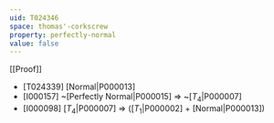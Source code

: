 ```yaml
---
uid: T024346
space: thomas'-corkscrew
property: perfectly-normal
value: false
---
```

[[Proof]]

* [T024339] [Normal|P000013]
* [I000157] ~[Perfectly Normal|P000015] => ~[$T_4$|P000007]
* [I000098] [$T_4$|P000007] => ([$T_1$|P000002] + [Normal|P000013])

